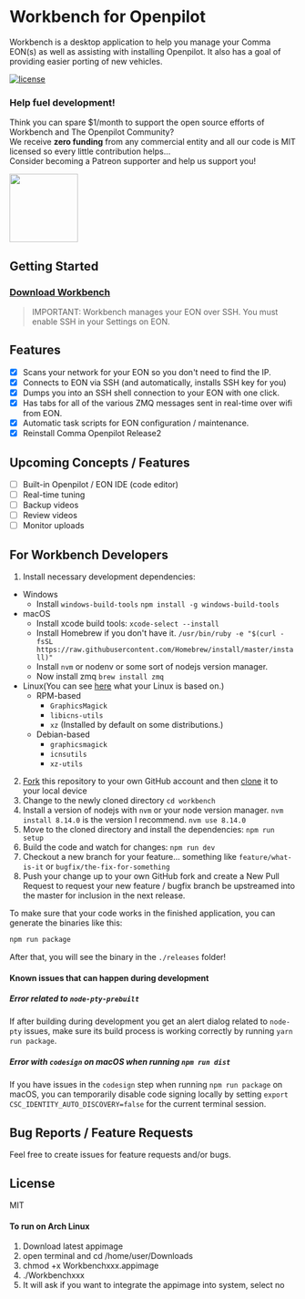 

# Workbench for Openpilot
Workbench is a desktop application to help you manage your Comma EON(s) as well as assisting with installing Openpilot.
It also has a goal of providing easier porting of new vehicles.

<!-- ![](https://opc.ai/assets/workbench-readme-splash.png)
[![Travis](https://img.shields.io/travis/openpilot-community/workbench.svg?style=flat-square&label=Travis+CI)](https://travis-ci.org/openpilot-community/workbench)
[![CircleCI](https://img.shields.io/circleci/project/openpilot-community/workbench/desktop.svg?style=flat-square&label=CircleCI)](https://circleci.com/gh/openpilot-community/workbench)
![AppVeyor Build status](https://ci.appveyor.com/api/projects/status/ow6duui01jcsag3l?svg=true)
[![Build status](https://ci.appveyor.com/api/projects/status/ow6duui01jcsag3l?svg=true)](https://ci.appveyor.com/project/jfrux/workbench) -->

[![license](https://img.shields.io/github/license/openpilot-community/workbench.svg)](https://github.com/openpilot-community/workbench/blob/master/LICENSE)

### Help fuel development!

Think you can spare $1/month to support the open source efforts of Workbench and The Openpilot Community?<br />
We receive **zero funding** from any commercial entity and all our code is MIT licensed so every little contribution helps...<br />
Consider becoming a Patreon supporter and help us support you!

<a href="https://www.patreon.com/bePatron?u=9861134" ><img src="https://c5.patreon.com/external/logo/become_a_patron_button.png" width="120" /></a>

## Getting Started

### [Download Workbench](https://opc.ai/workbench)

> IMPORTANT: Workbench manages your EON over SSH.  You must enable SSH in your Settings on EON.

## Features

- [x] Scans your network for your EON so you don't need to find the IP.
- [x] Connects to EON via SSH (and automatically, installs SSH key for you)
- [x] Dumps you into an SSH shell connection to your EON with one click.
- [x] Has tabs for all of the various ZMQ messages sent in real-time over wifi from EON.
- [x] Automatic task scripts for EON configuration / maintenance.
- [x] Reinstall Comma Openpilot Release2

## Upcoming Concepts / Features

- [ ] Built-in Openpilot / EON IDE (code editor)
- [ ] Real-time tuning
- [ ] Backup videos
- [ ] Review videos
- [ ] Monitor uploads

## For Workbench Developers

1. Install necessary development dependencies:
  * Windows
    - Install `windows-build-tools`
    `npm install -g windows-build-tools`
  * macOS
    - Install xcode build tools: 
      `xcode-select --install`
    - Install Homebrew if you don't have it. 
      `/usr/bin/ruby -e "$(curl -fsSL https://raw.githubusercontent.com/Homebrew/install/master/install)"`
    - Install `nvm` or nodenv or some sort of nodejs version manager.
    - Now install zmq
      `brew install zmq`
  * Linux(You can see [here](https://en.wikipedia.org/wiki/List_of_Linux_distributions) what your Linux is based on.)
    - RPM-based
        + `GraphicsMagick`
        + `libicns-utils`
        + `xz` (Installed by default on some distributions.)
    - Debian-based
        + `graphicsmagick`
        + `icnsutils`
        + `xz-utils`
2. [Fork](https://help.github.com/articles/fork-a-repo/) this repository to your own GitHub account and then [clone](https://help.github.com/articles/cloning-a-repository/) it to your local device
3. Change to the newly cloned directory `cd workbench`
4. Install a version of nodejs with `nvm` or your node version manager.
   `nvm install 8.14.0` is the version I recommend.
   `nvm use 8.14.0`
5. Move to the cloned directory and install the dependencies: 
  `npm run setup`
6. Build the code and watch for changes:
  `npm run dev`
7. Checkout a new branch for your feature... something like `feature/what-is-it` or `bugfix/the-fix-for-something`
8. Push your change up to your own GitHub fork and create a New Pull Request to request your new feature / bugfix branch  be upstreamed into the master for inclusion in the next release.

To make sure that your code works in the finished application, you can generate the binaries like this:

```bash
npm run package
```

After that, you will see the binary in the `./releases` folder!

#### Known issues that can happen during development

##### Error related to `node-pty-prebuilt`

If after building during development you get an alert dialog related to `node-pty` issues,
make sure its build process is working correctly by running `yarn run package`.

##### Error with `codesign` on macOS when running `npm run dist`

If you have issues in the `codesign` step when running `npm run package` on macOS, you can temporarily disable code signing locally by setting
`export CSC_IDENTITY_AUTO_DISCOVERY=false` for the current terminal session.

## Bug Reports / Feature Requests

Feel free to create issues for feature requests and/or bugs.

## License
MIT

#### To run on Arch Linux

1. Download latest appimage
2. open terminal and cd /home/user/Downloads
3. chmod +x Workbenchxxx.appimage
4. ./Workbenchxxx
5. It will ask if you want to integrate the appimage into system, select no
